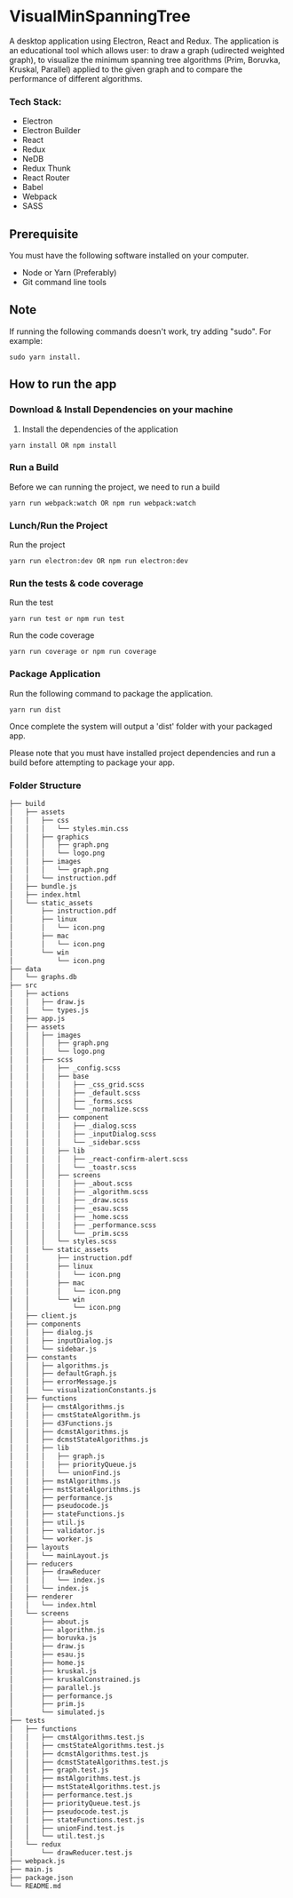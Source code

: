 # VisualMinSpanningTree

A desktop application using Electron, React and Redux. 
The application is an educational tool which allows user: to draw a graph (udirected weighted graph), to visualize the minimum spanning tree algorithms (Prim, Boruvka, Kruskal, Parallel) applied to the given graph and to compare the performance of different algorithms.

### Tech Stack:

* Electron
* Electron Builder
* React 
* Redux
* NeDB
* Redux Thunk
* React Router
* Babel
* Webpack
* SASS


## Prerequisite
You must have the following software installed on your computer.

* Node or Yarn (Preferably)
* Git command line tools

## Note
If running the following commands doesn't work, try adding "sudo". For example: 
```
sudo yarn install.
```

## How to run the app
### Download & Install Dependencies on your machine 

1)	Install the dependencies of the application

```
yarn install OR npm install
```

### Run a Build

Before we can running the project, we need to run a build

```
yarn run webpack:watch OR npm run webpack:watch
```

### Lunch/Run the Project

Run the project

```
yarn run electron:dev OR npm run electron:dev 
```

### Run the tests & code coverage

Run the test 
```
yarn run test or npm run test

```

Run the code coverage
```
yarn run coverage or npm run coverage

```

### Package Application
Run the following command to package the application.

```
yarn run dist
```

Once complete the system will output a 'dist' folder with your packaged app.

Please note that you must have installed project dependencies and run a build before attempting to package your app.

### Folder Structure

```bash
├── build
│   ├── assets
│   │   ├── css
│   │   │   └── styles.min.css
│   │   ├── graphics
│   │   │   ├── graph.png
│   │   │   └── logo.png
│   │   ├── images
│   │   │   └── graph.png
│   │   └── instruction.pdf
│   ├── bundle.js
│   ├── index.html
│   └── static_assets
│       ├── instruction.pdf
│       ├── linux
│       │   └── icon.png
│       ├── mac
│       │   └── icon.png
│       └── win
│           └── icon.png
├── data
│   └── graphs.db
├── src
│   ├── actions
│   │   ├── draw.js
│   │   └── types.js
│   ├── app.js
│   ├── assets
│   │   ├── images
│   │   │   ├── graph.png
│   │   │   └── logo.png
│   │   ├── scss
│   │   │   ├── _config.scss
│   │   │   ├── base
│   │   │   │   ├── _css_grid.scss
│   │   │   │   ├── _default.scss
│   │   │   │   ├── _forms.scss
│   │   │   │   └── _normalize.scss
│   │   │   ├── component
│   │   │   │   ├── _dialog.scss
│   │   │   │   ├── _inputDialog.scss
│   │   │   │   └── _sidebar.scss
│   │   │   ├── lib
│   │   │   │   ├── _react-confirm-alert.scss
│   │   │   │   └── _toastr.scss
│   │   │   ├── screens
│   │   │   │   ├── _about.scss
│   │   │   │   ├── _algorithm.scss
│   │   │   │   ├── _draw.scss
│   │   │   │   ├── _esau.scss
│   │   │   │   ├── _home.scss
│   │   │   │   ├── _performance.scss
│   │   │   │   └── _prim.scss
│   │   │   └── styles.scss
│   │   └── static_assets
│   │       ├── instruction.pdf
│   │       ├── linux
│   │       │   └── icon.png
│   │       ├── mac
│   │       │   └── icon.png
│   │       └── win
│   │           └── icon.png
│   ├── client.js
│   ├── components
│   │   ├── dialog.js
│   │   ├── inputDialog.js
│   │   └── sidebar.js
│   ├── constants
│   │   ├── algorithms.js
│   │   ├── defaultGraph.js
│   │   ├── errorMessage.js
│   │   └── visualizationConstants.js
│   ├── functions
│   │   ├── cmstAlgorithms.js
│   │   ├── cmstStateAlgorithm.js
│   │   ├── d3Functions.js
│   │   ├── dcmstAlgorithms.js
│   │   ├── dcmstStateAlgorithms.js
│   │   ├── lib
│   │   │   ├── graph.js
│   │   │   ├── priorityQueue.js
│   │   │   └── unionFind.js
│   │   ├── mstAlgorithms.js
│   │   ├── mstStateAlgorithms.js
│   │   ├── performance.js
│   │   ├── pseudocode.js
│   │   ├── stateFunctions.js
│   │   ├── util.js
│   │   ├── validator.js
│   │   └── worker.js
│   ├── layouts
│   │   └── mainLayout.js
│   ├── reducers
│   │   ├── drawReducer
│   │   │   └── index.js
│   │   └── index.js
│   ├── renderer
│   │   └── index.html
│   └── screens
│       ├── about.js
│       ├── algorithm.js
│       ├── boruvka.js
│       ├── draw.js
│       ├── esau.js
│       ├── home.js
│       ├── kruskal.js
│       ├── kruskalConstrained.js
│       ├── parallel.js
│       ├── performance.js
│       ├── prim.js
│       └── simulated.js
├── tests
│   ├── functions
│   │   ├── cmstAlgorithms.test.js
│   │   ├── cmstStateAlgorithms.test.js
│   │   ├── dcmstAlgorithms.test.js
│   │   ├── dcmstStateAlgorithms.test.js
│   │   ├── graph.test.js
│   │   ├── mstAlgorithms.test.js
│   │   ├── mstStateAlgorithms.test.js
│   │   ├── performance.test.js
│   │   ├── priorityQueue.test.js
│   │   ├── pseudocode.test.js
│   │   ├── stateFunctions.test.js
│   │   ├── unionFind.test.js
│   │   └── util.test.js
│   └── redux
│       └── drawReducer.test.js
├── webpack.js
├── main.js
├── package.json
└── README.md
```



